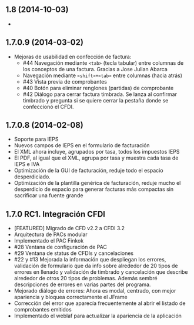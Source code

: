 ## 1.8 (2014-10-03)

- 

## 1.7.0.9 (2014-03-02)
- Mejoras de usabilidad en confección de factura:
   - \#44 Navegación mediante `<tab>` (tecla tabular) entre columnas de los conceptos de una factura. Gracias a Jose Julian Abarca
   - Navegación mediante `<shift>+<tab>` entre columnas (hacia atrás)
   - \#43 Vista previa de comprobantes
   - \#40 Botón para eliminar renglones (partidas) de comprobante
   - \#42 Diálogo para cerrar factura timbrada. Se lanza al confirmar timbrado y pregunta si se quiere cerrar la pestaña donde se confeccionó el CFDI. 

## 1.7.0.8 (2014-02-08)
- Soporte para IEPS
 - Nuevos campos de IEPS en el formulario de facturación
 - El XML ahora incluye, agrupados por tasa, todos los impuestos IEPS
 - El PDF, al igual que el XML, agrupa por tasa y muestra cada tasa de IEPS e IVA
- Optimización de la GUI de facturación, reduje todo el espacio desperdiciado.
- Optimización de la plantilla genérica de facturación, reduje mucho el desperdicio de espacio para generar facturas más compactas sin sacrificar una fuente grande

## 1.7.0 RC1. Integración CFDI

- [FEATURED] Migrado de CFD v2.2 a CFDI 3.2
- Arquitectura de PACs modular
- Implementado el PAC Finkok
- \#28 Ventana de configuración de PAC
- \#29 Ventana de status de CFDIs y cancelaciones
- \#22 y #13 Mejorada la información que despliegan los errores,
validación de formulario que da info sobre alrededor de 20 tipos de
errores en llenado y validación de timbrado y cancelación que describe
alrededor de otros 20 tipos de problemas. Además sembré descripciones
de errores en varias partes del programa.
- Mejorado diálogo de errores: Ahora es modal, centrado, con mejor
apariencia y bloquea correctamente el JFrame
- Corrección del error que aparecía frecuentemente al abrir el listado
de comprobantes emitidos
- Implementado el weblaf para actualizar la apariencia de la aplicación
